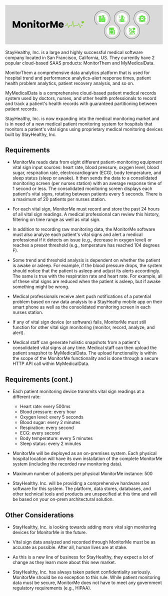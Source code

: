 <img src="images/monitorMe.png">

StayHealthy, Inc. is a large and highly successful medical software company located in San Francisco, California, US. They currently have 2 popular cloud-based SAAS products: MonitorThem and MyMedicalData.

MonitorThem a comprehensive data analytics platform that is used for hospital trend and performance analytics-alert response times, patient health problem analytics, patient recovery analysis, and so on.

MyMedicalData is a comprehensive cloud-based patient medical records system used by doctors, nurses, and other health professionals to record and track a patient's health records with guaranteed partitioning between patient records.

StayHealthy, Inc. is now expanding into the medical monitoring market and is in need of a new medical patient monitoring system for hospitals that monitors a patient's vital signs using proprietary medical monitoring devices built by StayHealthy, Inc.

## Requirements
- MonitorMe reads data from eight different patient-monitoring equipment vital sign input sources: heart rate, blood pressure, oxygen level, blood sugar, respiration rate, electrocardiogram (ECG), body temperature, and sleep status (sleep or awake). It then sends the data to a consolidated monitoring screen (per nurses station) with an average response time of 1 second or less. The consolidated monitoring screen displays each patient's vital signs, rotating between patients every 5 seconds. There is a maximum of 20 patients per nurses station.
  
- For each vital sign, MonitorMe must record and store the past 24 hours of all vital sign readings. A medical professional can review this history, filtering on time range as well as vital sign.

- In addition to recording raw monitoring data, the MonitorMe software must also analyze each patient's vital signs and alert a medical professional if it detects an issue (e.g., decrease in oxygen level) or reaches a preset threshold (e.g., temperature has reached 104 degrees F).
  
- Some trend and threshold analysis is dependent on whether the patient is awake or asleep. For example, if the blood pressure drops, the system should notice that the patient is asleep and adjust its alerts accordingly. The same is true with the respiration rate and heart rate. For example, all of these vital signs are reduced when the patient is asleep, but if awake something might be wrong.

- Medical professionals receive alert push notifications of a potential problem based on raw data analysis to a StayHeathy mobile app on their smart phone as well as the consolidated monitoring screen in each nurses station.

- If any of vital sign device (or software) fails, MonitorMe must still function for other vital sign monitoring (monitor, record, analyze, and alert).

- Medical staff can generate holistic snapshots from a patient's consolidated vital signs at any time. Medical staff can then upload the patient snapshot to MyMedicalData. The upload functionality is within the scope of the MonitorMe functionality and is done through a secure HTTP API call within MyMedicalData.
  
## Requirements (cont.)
- Each patient monitoring device transmits vital sign readings at a different rate:
  - Heart rate: every 500ms
  - Blood pressure: every hour
  - Oxygen level: every 5 seconds
  - Blood sugar: every 2 minutes
  - Respiration: every second
  - ECG: every second
  - Body temperature: every 5 minutes
  - Sleep status: every 2 minutes
  
- MonitorMe will be deployed as an on-premises system. Each physical hospital location will have its own installation of the complete MonitorMe system (including the recorded raw monitoring data).

- Maximum number of patients per physical MonitorMe instance: 500

- StayHealthy. Inc. will be providing a comprehensive hardware and software for this system. The platform, data stores, databases, and other technical tools and products are unspecified at this time and will be based on your on-prem architectural solution.
  
## Other Considerations

- StayHealthy, Inc. is looking towards adding more vital sign monitoring devices for MonitorMe in the future.

- Vital sign data analyzed and recorded through MonitorMe must be as accurate as possible. After all, human lives are at stake.

- As this is a new line of business for StayHealthy, they expect a lot of change as they learn more about this new market.

- StayHealthy, Inc. has always taken patient confidentiality seriously. MonitorMe should be no exception to this rule. While patient monitoring data must be secure, MonitorMe does not have to meet any government regulatory requirements (e.g., HIPAA).